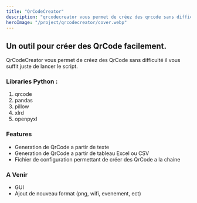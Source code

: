 ```yaml
---
title: "QrCodeCreator"
description: "qrcodecreator vous permet de créez des qrcode sans difficulté il vous suffit juste de lancer le script. "
heroImage: "/project/qrcodecreator/cover.webp" 
---
```

## Un outil pour créer des QrCode facilement.

QrCodeCreator vous permet de créez des QrCode sans difficulté il vous suffit juste de lancer le script.

### Libraries Python :

1. qrcode
2. pandas
3. pillow
4. xlrd
5. openpyxl

### Features

- Generation de QrCode a partir de texte
- Generation de QrCode a partir de tableau Excel ou CSV
- Fichier de configuration permettant de créer des QrCode a la chaine

### A Venir

- GUI
- Ajout de nouveau format (png, wifi, evenement, ect)


